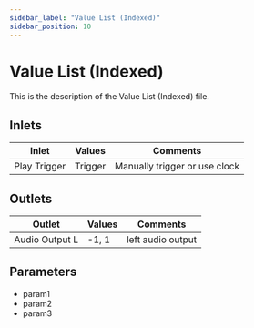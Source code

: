 ```yaml
---
sidebar_label: "Value List (Indexed)"
sidebar_position: 10
---
```


# Value List (Indexed)

This is the description of the Value List (Indexed) file.

## Inlets

| Inlet | Values | Comments |  
| --- | --- | --- |
| Play Trigger | Trigger | Manually trigger or use clock |

## Outlets

| Outlet | Values | Comments |  
| --- | --- | --- |
| Audio Output L | -1, 1 | left audio output |

## Parameters

- param1
- param2
- param3